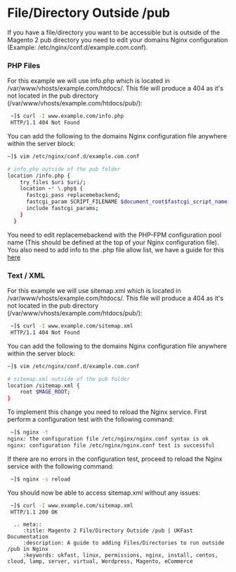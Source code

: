 # File/Directory Outside /pub

If you have a file/directory you want to be accessible but is outside of the Magento 2 pub directory you need to edit your domains Nginx configuration (Example: /etc/nginx/conf.d/example.com.conf). 

### PHP Files

For this example we will use info.php which is located in /var/www/vhosts/example.com/htdocs/. This file will produce a 404 as it's not located in the pub directory (/var/www/vhosts/example.com/htdocs/pub/):

```bash
 ~]$ curl -I www.example.com/info.php
 HTTP/1.1 404 Not Found
```

You can add the following to the domains Nginx configuration file anywhere within the server block:

```bash
~]$ vim /etc/nginx/conf.d/example.com.conf

# info.php outside of the pub folder
location /info.php {
    try_files $uri $uri/;
    location ~* \.php$ {
      fastcgi_pass replacemebackend;
      fastcgi_param SCRIPT_FILENAME $document_root$fastcgi_script_name;
      include fastcgi_params;
    }
  }
 ```
 
You need to edit replacemebackend with the PHP-FPM configuration pool name (This should be defined at the top of your Nginx configuration file). You also need to add info to the .php file allow list, we have a guide for this [here](/operatingsystems/linux/magento/magento2/nginxphpfileallowlist.html)

### Text / XML

For this example we will use sitemap.xml which is located in /var/www/vhosts/example.com/htdocs/. This file will produce a 404 as it's not located in the pub directory (/var/www/vhosts/example.com/htdocs/pub/):

```bash
 ~]$ curl -I www.example.com/sitemap.xml
 HTTP/1.1 404 Not Found
```

You can add the following to the domains Nginx configuration file anywhere within the server block:

```bash
~]$ vim /etc/nginx/conf.d/example.com.conf

# sitemap.xml outside of the pub folder
location /sitemap.xml {
    root $MAGE_ROOT;
}
 ```

To implement this change you need to reload the Nginx service. First perform a configuration test with the following command:

```bash
 ~]$ nginx -t
nginx: the configuration file /etc/nginx/nginx.conf syntax is ok
nginx: configuration file /etc/nginx/nginx.conf test is successful
```

If there are no errors in the configuration test, proceed to reload the Nginx service with the following command:

```bash
 ~]$ nginx -s reload
```

You should now be able to access sitemap.xml without any issues:

```bash
 ~]$ curl -I www.example.com/sitemap.xml
 HTTP/1.1 200 OK
```

```eval_rst
  .. meta::
     :title: Magento 2 File/Directory Outside /pub | UKFast Documentation
     :description: A guide to adding Files/Directories to run outside /pub in Nginx
     :keywords: ukfast, linux, permissions, nginx, install, centos, cloud, lamp, server, virtual, Wordpress, Magento, eCommerce

